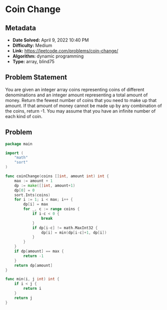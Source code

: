 # Coin Change

## Metadata

- **Date Solved:** April 9, 2022 10:40 PM
- **Difficulty:** Medium
- **Link:** https://leetcode.com/problems/coin-change/
- **Algorithm:** dynamic programming
- **Type:** array, blind75

## Problem Statement

You are given an integer array coins representing coins of different denominations and an integer amount representing a total amount of money.
Return the fewest number of coins that you need to make up that amount. If that amount of money cannot be made up by any combination of the coins, return -1.
You may assume that you have an infinite number of each kind of coin.

## Problem


```go
package main

import (
	"math"
	"sort"
)

func coinChange(coins []int, amount int) int {
	max := amount + 1
	dp := make([]int, amount+1)
	dp[0] = 0
	sort.Ints(coins)
	for i := 1; i < max; i++ {
		dp[i] = max
		for _, c := range coins {
			if i-c < 0 {
				break
			}
			if dp[i-c] != math.MaxInt32 {
				dp[i] = min(dp[i-c]+1, dp[i])
			}
		}
	}
	if dp[amount] == max {
		return -1
	}
	return dp[amount]
}

func min(i, j int) int {
	if i < j {
		return i
	}
	return j
}
```
